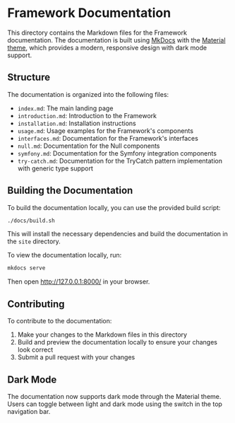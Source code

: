 # Framework Documentation

This directory contains the Markdown files for the Framework documentation. The documentation is built using [MkDocs](https://www.mkdocs.org/) with the [Material theme](https://squidfunk.github.io/mkdocs-material/), which provides a modern, responsive design with dark mode support.

## Structure

The documentation is organized into the following files:

- `index.md`: The main landing page
- `introduction.md`: Introduction to the Framework
- `installation.md`: Installation instructions
- `usage.md`: Usage examples for the Framework's components
- `interfaces.md`: Documentation for the Framework's interfaces
- `null.md`: Documentation for the Null components
- `symfony.md`: Documentation for the Symfony integration components
- `try-catch.md`: Documentation for the TryCatch pattern implementation with generic type support

## Building the Documentation

To build the documentation locally, you can use the provided build script:

```bash
./docs/build.sh
```

This will install the necessary dependencies and build the documentation in the `site` directory.

To view the documentation locally, run:

```bash
mkdocs serve
```

Then open http://127.0.0.1:8000/ in your browser.

## Contributing

To contribute to the documentation:

1. Make your changes to the Markdown files in this directory
2. Build and preview the documentation locally to ensure your changes look correct
3. Submit a pull request with your changes

## Dark Mode

The documentation now supports dark mode through the Material theme. Users can toggle between light and dark mode using the switch in the top navigation bar.

